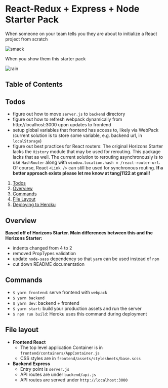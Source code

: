 # React-Redux + Express + Node Starter Pack

When someone on your team tells you they are about to initialize a React project from scratch

![smack](https://media.giphy.com/media/ptDRdwFkFVAkg/giphy.gif)

When you show them this starter pack

![rain](https://media.giphy.com/media/3osxYamKD88c6pXdfO/giphy.gif)

## Table of Contents

## Todos

- figure out how to move `server.js` to `backend` directory
- figure out how to refresh webpack dynamically from http://localhost:3000 upon updates to frontend
- setup global variables that frontend has access to, likely via WebPack (current solution is to store some variable, e.g. backend url, in `localStorage`)
- figure out best practices for React routers: The original Horizons Starter lacks the `History` module that may be used for rerouting. This package lacks that as well. The current solution to rerouting asynchronously is to use `HashRouter` along with `window.location.hash = /react-router-url`. Of course, React `<Link />` can still be used for synchronous routing. **If a better approach exists please let me know at tangj1122 at gmail!**

1. [Todos](#todos)
1. [Overview](#overview)
1. [Commands](#commands)
1. [File Layout](#file-layout)
1. [Deploying to Heroku](#deploying-to-heroku)

## Overview

**Based off of Horizons Starter. Main differences between this and the Horizons Starter:**
- indents changed from 4 to 2
- removed PropTypes validation
- update `node-sass` dependency so that `yarn` can be used instead of `npm`
- cut down README documentation

## Commands

- `$ yarn frontend`: serve frontend with `webpack`
- `$ yarn backend`
- `$ yarn dev`: backend + frontend
- `$ yarn start`: build your production assets and run the server
- `$ npm run build`: Heroku uses this command during deployment

## File layout

- **Frontend React**
  - The top level application Container is in `frontend/containers/AppContainer.js`
  - CSS styles are in `frontend/assets/stylesheets/base.scss`
- **Backend Express**
  - Entry point is `server.js`
  - API routes are under `backend/api.js`
  - API routes are served under `http://localhost:3000`
